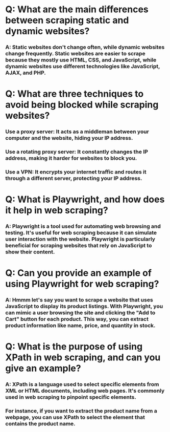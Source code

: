 # Q: What are the main differences between scraping static and dynamic websites?
### A: Static websites don't change often, while dynamic websites change frequently. Static websites are easier to scrape because they mostly use HTML, CSS, and JavaScript, while dynamic websites use different technologies like JavaScript, AJAX, and PHP.

# Q: What are three techniques to avoid being blocked while scraping websites?


### Use a proxy server: It acts as a middleman between your computer and the website, hiding your IP address.
### Use a rotating proxy server: It constantly changes the IP address, making it harder for websites to block you.
### Use a VPN: It encrypts your internet traffic and routes it through a different server, protecting your IP address.
# Q: What is Playwright, and how does it help in web scraping?
### A: Playwright is a tool used for automating web browsing and testing. It's useful for web scraping because it can simulate user interaction with the website. Playwright is particularly beneficial for scraping websites that rely on JavaScript to show their content.

# Q: Can you provide an example of using Playwright for web scraping?
### A: Hmmm let's say you want to scrape a website that uses JavaScript to display its product listings. With Playwright, you can mimic a user browsing the site and clicking the "Add to Cart" button for each product. This way, you can extract product information like name, price, and quantity in stock.

# Q: What is the purpose of using XPath in web scraping, and can you give an example?
### A: XPath is a language used to select specific elements from XML or HTML documents, including web pages. It's commonly used in web scraping to pinpoint specific elements.

### For instance, if you want to extract the product name from a webpage, you can use XPath to select the element that contains the product name.